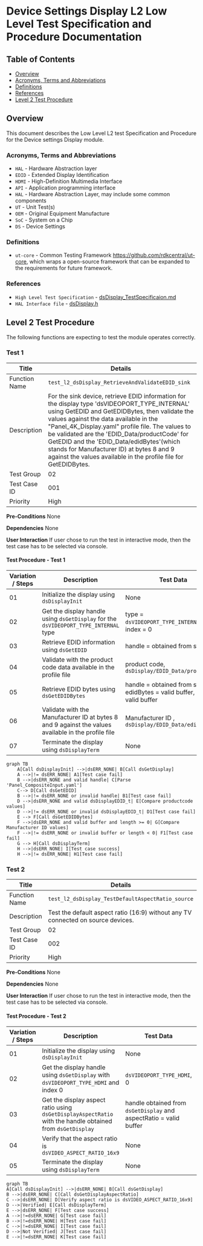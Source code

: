# Device Settings Display L2 Low Level Test Specification and Procedure Documentation

## Table of Contents

- [Overview](#overview)
- [Acronyms, Terms and Abbreviations](#acronyms-terms-and-abbreviations)
- [Definitions](#definitions)
- [References](#references)
- [Level 2 Test Procedure](#level-2-test-procedure)

## Overview

This document describes the Low Level L2 test Specification and Procedure for the Device settings Display module.

### Acronyms, Terms and Abbreviations

- `HAL`     \- Hardware Abstraction layer
- `EDID`    \- Extended Display Identification
- `HDMI`    \- High-Definition Multimedia Interface
- `API`     \- Application programming interface
- `HAL`     \- Hardware Abstraction Layer, may include some common components
- `UT`      \- Unit Test(s)
- `OEM`     \- Original Equipment Manufacture
- `SoC`     \- System on a Chip
- `DS`      \- Device Settings

### Definitions

- `ut-core` \- Common Testing Framework <https://github.com/rdkcentral/ut-core>, which wraps a open-source framework that can be expanded to the requirements for future framework.

### References

- `High Level Test Specification` - [dsDisplay_TestSpecificaion.md](https://github.com/rdkcentral/rdk-halif-test-device_settings/blob/main/docs/pages/ds-display-high-Level_TestSpec)
- `HAL Interface file` - [dsDisplay.h](https://github.com/rdkcentral/rdk-halif-device_settings/blob/main/include/dsDisplay.h)

## Level 2 Test Procedure

The following functions are expecting to test the module operates correctly.

### Test 1

|Title|Details|
|--|--|
|Function Name|`test_l2_dsDisplay_RetrieveAndValidateEDID_sink`|
|Description|For the sink device, retrieve EDID information for the display type 'dsVIDEOPORT_TYPE_INTERNAL' using GetEDID and GetEDIDBytes, then validate the values against the data available in the "Panel_4K_Display.yaml" profile file. The values to be validated are the 'EDID_Data/productCode' for GetEDID and the 'EDID_Data/edidBytes'(which stands for Manufacturer ID) at bytes 8 and 9 against the values available in the profile file for GetEDIDBytes.|
|Test Group|02|
|Test Case ID|001|
|Priority|High|

**Pre-Conditions**
None

**Dependencies**
None

**User Interaction**
If user chose to run the test in interactive mode, then the test case has to be selected via console.

#### Test Procedure - Test 1

| Variation / Steps | Description | Test Data | Expected Result | Notes|
| -- | --------- | ---------- | -------------- | ----- |
| 01 | Initialize the display using `dsDisplayInit` | None | `dsERR_NONE` | Should be successful |
| 02 | Get the display handle using `dsGetDisplay` for the `dsVIDEOPORT_TYPE_INTERNAL` type  | type = `dsVIDEOPORT_TYPE_INTERNAL`, index = 0 | `dsERR_NONE` | Should be successful |
| 03 | Retrieve EDID information using `dsGetEDID` | handle = obtained from step 02 | `dsERR_NONE` | Should be successful |
| 04 | Validate with the product code data available in the profile file | product code, `dsDisplay/EDID_Data/productCode` | Value matches | Should be successful |
| 05 | Retrieve EDID bytes using `dsGetEDIDBytes` | handle = obtained from step 02, edidBytes = valid buffer, length = valid buffer | `dsERR_NONE` | Should be successful |
| 06 | Validate with the Manufacturer ID at bytes 8 and 9 against the values available in the profile file | Manufacturer ID , `dsDisplay/EDID_Data/edidBytes` | Value matches | Should be successful |
| 07 | Terminate the display using `dsDisplayTerm` | None | `dsERR_NONE` | Should be successful |

```mermaid
graph TB
    A[Call dsDisplayInit] -->|dsERR_NONE| B[Call dsGetDisplay]
    A -->|!= dsERR_NONE| A1[Test case fail]
    B -->|dsERR_NONE and valid handle| C[Parse 'Panel_CompositeInput.yaml']
    C--> D[Call dsGetEDID]
    B -->|!= dsERR_NONE or invalid handle| B1[Test case fail]
    D -->|dsERR_NONE and valid dsDisplayEDID_t| E[Compare productcode values]
    D -->|!= dsERR_NONE or invalid dsDisplayEDID_t| D1[Test case fail]
    E --> F[Call dsGetEDIDBytes]
    F -->|dsERR_NONE and valid buffer and length >= 0| G[Compare Manufacturer ID values]
    F -->|!= dsERR_NONE or invalid buffer or length < 0| F1[Test case fail]
    G --> H[Call dsDisplayTerm]
    H -->|dsERR_NONE| I[Test case success]
    H -->|!= dsERR_NONE| H1[Test case fail]
```

### Test 2

|Title|Details|
|--|--|
|Function Name|`test_l2_dsDisplay_TestDefaultAspectRatio_source`|
|Description|Test the default aspect ratio (16:9) without any TV connected on source devices.|
|Test Group|02|
|Test Case ID|002|
|Priority|High|

**Pre-Conditions**
None

**Dependencies**
None

**User Interaction**
If user chose to run the test in interactive mode, then the test case has to be selected via console.

#### Test Procedure - Test 2

| Variation / Steps | Description | Test Data | Expected Result | Notes|
| -- | --------- | ---------- | -------------- | ----- |
| 01 | Initialize the display using `dsDisplayInit` | None | `dsERR_NONE` | Should be successful |
| 02 | Get the display handle using `dsGetDisplay` with `dsVIDEOPORT_TYPE_HDMI` and index 0 | `dsVIDEOPORT_TYPE_HDMI`, 0 | `dsERR_NONE` | Should be successful |
| 03 | Get the display aspect ratio using `dsGetDisplayAspectRatio` with the handle obtained from `dsGetDisplay` | handle obtained from `dsGetDisplay` and aspectRatio = valid buffer | `dsERR_NONE`, `dsVIDEO_ASPECT_RATIO_16x9` | Should be successful |
| 04 | Verify that the aspect ratio is `dsVIDEO_ASPECT_RATIO_16x9` | None | `dsVIDEO_ASPECT_RATIO_16x9`, `dsDisplay/AspectRatio`  | Should be successful |
| 05 | Terminate the display using `dsDisplayTerm` | None | `dsERR_NONE` | Should be successful |

```mermaid
graph TB
A[Call dsDisplayInit] -->|dsERR_NONE| B[Call dsGetDisplay]
B -->|dsERR_NONE| C[Call dsGetDisplayAspectRatio]
C -->|dsERR_NONE| D[Verify aspect ratio is dsVIDEO_ASPECT_RATIO_16x9]
D -->|Verified| E[Call dsDisplayTerm]
E -->|dsERR_NONE| F[Test case success]
A -->|!=dsERR_NONE| G[Test case fail]
B -->|!=dsERR_NONE| H[Test case fail]
C -->|!=dsERR_NONE| I[Test case fail]
D -->|Not Verified| J[Test case fail]
E -->|!=dsERR_NONE| K[Test case fail]
```
